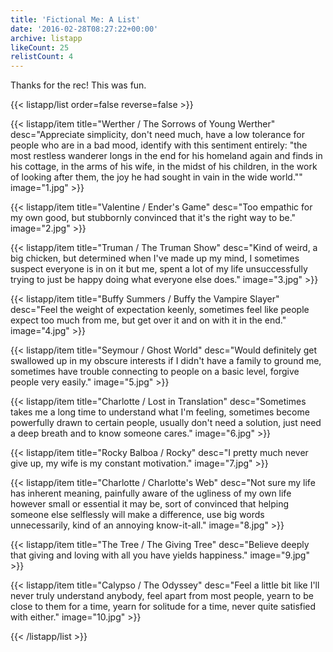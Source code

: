 ```yaml
---
title: 'Fictional Me: A List'
date: '2016-02-28T08:27:22+00:00'
archive: listapp
likeCount: 25
relistCount: 4
---
```


Thanks for the rec! This was fun.

<!--more-->

{{< listapp/list order=false reverse=false >}}

   {{< listapp/item title="Werther / The Sorrows of Young Werther"
      desc="Appreciate simplicity, don't need much, have a low tolerance for people who are in a bad mood, identify with this sentiment entirely: \"the most restless wanderer longs in the end for his homeland again and finds in his cottage, in the arms of his wife, in the midst of his children, in the work of looking after them, the joy he had sought in vain in the wide world.\""
      image="1.jpg" >}}

   {{< listapp/item title="Valentine / Ender's Game"
      desc="Too empathic for my own good, but stubbornly convinced that it's the right way to be."
      image="2.jpg" >}}

   {{< listapp/item title="Truman / The Truman Show"
      desc="Kind of weird, a big chicken, but determined when I've made up my mind, I sometimes suspect everyone is in on it but me, spent a lot of my life unsuccessfully trying to just be happy doing what everyone else does."
      image="3.jpg" >}}

   {{< listapp/item title="Buffy Summers / Buffy the Vampire Slayer"
      desc="Feel the weight of expectation keenly, sometimes feel like people expect too much from me, but get over it and on with it in the end."
      image="4.jpg" >}}

   {{< listapp/item title="Seymour / Ghost World"
      desc="Would definitely get swallowed up in my obscure interests if I didn't have a family to ground me, sometimes have trouble connecting to people on a basic level, forgive people very easily."
      image="5.jpg" >}}

   {{< listapp/item title="Charlotte / Lost in Translation"
      desc="Sometimes takes me a long time to understand what I'm feeling, sometimes become powerfully drawn to certain people, usually don't need a solution, just need a deep breath and to know someone cares."
      image="6.jpg" >}}

   {{< listapp/item title="Rocky Balboa / Rocky"
      desc="I pretty much never give up, my wife is my constant motivation."
      image="7.jpg" >}}

   {{< listapp/item title="Charlotte / Charlotte's Web"
      desc="Not sure my life has inherent meaning, painfully aware of the ugliness of my own life however small or essential it may be, sort of convinced that helping someone else selflessly will make a difference, use big words unnecessarily, kind of an annoying know-it-all."
      image="8.jpg" >}}

   {{< listapp/item title="The Tree / The Giving Tree"
      desc="Believe deeply that giving and loving with all you have yields happiness."
      image="9.jpg" >}}

   {{< listapp/item title="Calypso / The Odyssey"
      desc="Feel a little bit like I'll never truly understand anybody, feel apart from most people, yearn to be close to them for a time, yearn for solitude for a time, never quite satisfied with either."
      image="10.jpg" >}}

{{< /listapp/list >}}
